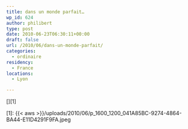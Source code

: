 ```yaml
---
title: dans un monde parfait…
wp_id: 624
author: philibert
type: post
date: 2010-06-23T06:30:11+00:00
draft: false
url: /2010/06/dans-un-monde-parfait/
categories:
  - ordinaire
residency:
  - France
locations:
  - Lyon

---
```

[<img src="{{< aws >}}/uploads/2010/06/p_1600_1200_041A85BC-9274-4864-BA44-E11D4291F9FA.jpeg" alt="" class="alignnone size-full" />][1]

 [1]: {{< aws >}}/uploads/2010/06/p_1600_1200_041A85BC-9274-4864-BA44-E11D4291F9FA.jpeg